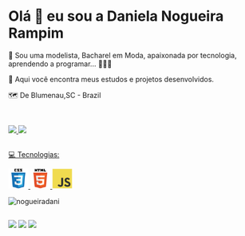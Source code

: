 <h1 align="left">Olá 👋 eu sou a Daniela Nogueira Rampim</h1>


<p align="left">🧵 Sou uma modelista, Bacharel em Moda, apaixonada por tecnologia, aprendendo a programar... 👩🏻‍💻</p>
<p align="left">🧩 Aqui você encontra meus estudos e projetos desenvolvidos.
<p align="left">🗺️ De Blumenau,SC - Brazil </p>

##
<div align="space-between"><br>
  <a href="https://github.com/nogueiraDani">
  <img height="180em" src="https://github-readme-stats.vercel.app/api?username=nogueiraDani&show_icons=true&theme=onedark&include_all_commits=true&count_private=true"/>
  <img height="180em" src="https://github-readme-stats.vercel.app/api/top-langs/?username=nogueiraDani&layout=compact&langs_count=7&theme=onedark"/>
</div>
        
##

<div>
        <p align="left">💻 Tecnologias:</p>
        <p align="left"> <a href="https://www.w3schools.com/css/" target="_blank" rel="noreferrer"> <img
                        src="https://raw.githubusercontent.com/devicons/devicon/master/icons/css3/css3-original-wordmark.svg"
                        alt="css3" width="40" height="40" /> </a> <a href="https://www.w3.org/html/" target="_blank"
                    rel="noreferrer"> <img
                        src="https://raw.githubusercontent.com/devicons/devicon/master/icons/html5/html5-original-wordmark.svg"
                        alt="html5" width="40" height="40" /> </a> <a
                    href="https://developer.mozilla.org/en-US/docs/Web/JavaScript" target="_blank" rel="noreferrer"> <img
                        src="https://raw.githubusercontent.com/devicons/devicon/master/icons/javascript/javascript-original.svg"
                        alt="javascript" width="40" height="40" /> </a> </p>
</div>
 <p align="left"> <img
           src="https://komarev.com/ghpvc/?username=nogueiradani&label=Profile%20views&color=0e75b6&style=flat"
           alt="nogueiradani" /></p>
           
##
       
<div> 
  <a href="https://www.instagram.com/daninogueiraa" target="_blank"><img src="https://img.shields.io/badge/-Instagram-%23E4405F?style=for-the-badge&logo=instagram&logoColor=white" target="_blank"></a>
  <a href = "mailto:daninogueira.dev@gmail.com"><img src="https://img.shields.io/badge/-Gmail-%23333?style=for-the-badge&logo=gmail&logoColor=white" target="_blank"></a>
  <a href="https://www.linkedin.com/in/daniela-nogueira-rampim/" target="_blank"><img src="https://img.shields.io/badge/-LinkedIn-%230077B5?style=for-the-badge&logo=linkedin&logoColor=white" target="_blank"></a> 
</div>






